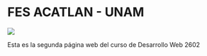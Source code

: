 # FES ACATLAN - UNAM

![](https://www.acatlan.unam.mx/identidad-acatlan/img/Logotipos/Logotipo/logo-dorado.jpg)

Esta es la segunda página web del curso de Desarrollo Web 2602
